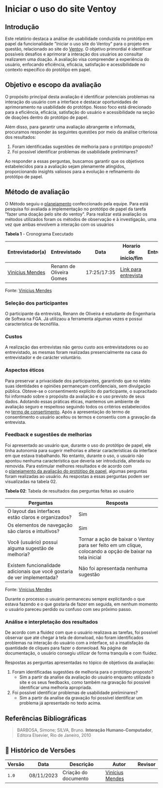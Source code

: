 # Iniciar o uso do site Ventoy
## Introdução

Este relatório destaca a análise de usabilidade conduzida no protótipo em papel da funcionalidade "Iniciar o uso site do Ventoy" para o projeto em questão, relacionado ao site do [Ventoy](https://www.ventoy.net/en/index.html). O objetivo primordial é identificar possíveis desafios e aprimorar a interação dos usuários ao consultar realizarem uma doação. A avaliação visa compreender a experiência do usuário, enfocando eficiência, eficácia, satisfação e acessibilidade no contexto específico do protótipo em papel.

## Objetivo e escopo da avaliação

O propósito principal desta avaliação é identificar potenciais problemas na interação do usuário com a interface e destacar oportunidades de aprimoramento na usabilidade do protótipo. Nosso foco está direcionado para a eficiência, eficácia, satisfação do usuário e acessibilidade na seção de doações dentro do protótipo de papel.

Além disso, para garantir uma avaliação abrangente e informada, procuramos responder às seguintes questões por meio da análise criteriosa dos resultados:

1. Foram identificadas sugestões de melhoria para o protótipo proposto?
2. Foi possível identificar problemas de usabilidade preliminares?

Ao responder a essas perguntas, buscamos garantir que os objetivos estabelecidos para a avaliação sejam plenamente atingidos, proporcionando insights valiosos para a evolução e refinamento do protótipo de papel.

## Método de avaliação

O Método seguiu o [planejamento](https://interacao-humano-computador.github.io/2023.2-Ventoy/DAD/nivel2/prototipoDePapel/planejamento/) confeccionado pela equipe. Para está pesquisa foi avaliada a implementação no protótipo de papel da tarefa "fazer uma doação pelo site do ventoy". Para realizar está avaliação os métodos utilizados foram os métodos de observação e à investigação, uma vez que ambas envolvem a interação com os usuários

**Tabela 1** - Cronograma Executado

| Entrevistador(a) | Entrevistado | Data | Horario de início/fim | Entrevista |
|------------------|--------------|-------|---------------------|-------------|
| [Vinícius Mendes](https://github.com/yabamiah)| Renann de Oliveira Gomes | 17:25/17:35 | [Link para entrevista](https://youtu.be/Wwm5QovIuOs)|

Fonte: [Vinícius Mendes](https://github.com/yabamiah)

### Seleção dos participantes

O participante da entrevista, Renann de Oliveira é estudante de Engenharia de Softwa na FGA. Já utilizaou a ferramenta algumas vezes e possui característica de tecnófilia.

### Custos

A realização das entrevistas não gerou custo aos entrevistadores ou ao entrevistado, as mesmas foram realizadas presencialmente na casa do entrevistador e de carácter voluntário.

### Aspectos éticos

Para preservar a privacidade dos participantes, garantindo que no relato suas identidades e opiniões permaneçam confidenciais, sem divulgação pública. Obteve-se o consentimento explícito do participante, o supracitado foi informado sobre o propósito da avaliação e o uso previsto de seus dados. Adotando essas práticas éticas, mantemos um ambiente de avaliação seguro e respeitoso seguindo todos os critérios estabelecidos no [termo de consertimento](https://github.com/Interacao-Humano-Computador/2023.2-Ventoy/blob/donation-relato/docs/elicitacao/termoConsertimento.pdf). Após a apresentação do termo de consentimento o usuário aceitou os termos e consentiu com a gravação da entrevista.

### Feedback e sugestões de melhorias

Foi apresentado ao usuário que, durante o uso do protótipo de papel, ele tinha autonomia para sugerir melhorias e alterar características da interface em que estava trabalhando. No entanto, durante o uso, o usuário não apontou nenhuma característica que deveria ser introduzida, alterada ou removida. Para estimular melhores resultados e de acordo com o [planejamento da avaliação do protótipo de papel](https://interacao-humano-computador.github.io/2023.2-Ventoy/DAD/nivel1/storyboard/planejamentoStoryboard/#introducao), algumas perguntas foram realizadas ao usuário. As respostas a essas perguntas podem ser visualizadas na tabela 02.

**Tabela 02**: Tabela de resultados das perguntas feitas ao usuário

| Perguntas | Resposta |
|-----------|-----------|
| O layout das interfaces estão claros e organizados? | Sim |
| Os elementos de navegação são claros e intuitivos? | Sim |
| Você (usuário) possui alguma sugestão de melhoria? | Tornar a ação de baixar o Ventoy para ser feito em um clique, colocando a opção de baixar na tela inicial |
| Existem funcionalidade adicionais que você gostaria de ver implementada? | Não foi apresentada nenhuma sugestão |

Fonte: [Vinícius Mendes](https://github.com/yabamiah)

Durante o processo o usuário permaneceu sempre explicitando o que estava fazendo e o que gostaria de fazer em seguida, em nenhum momento o usuário pareceu perdido ou confuso com seu próximo passo.

### Análise e interpletação dos resultados

De acordo com a fluidez com que o usuário realizava as tarefas, foi possível observar que até chegar à tela de donwload, não foram identificados problemas na interação do usuário com a interface, só a insatisfação da quantidade de cliques para fazer o donwoload. Na página de documentação, o usuário consegiu utilizar de forma tranquila e com fluidez.

Respostas as perguntas apresentadas no tópico de objetivos da avaliação:

1. Foram identificadas sugestões de melhoria para o protótipo proposto?
    - Sim a partir da analíse da avaliação do usuário enquanto utilizada o site e os seus feedbacks, como também na gravação foi possível identificar uma melhoria apropriada.
2. Foi possível identificar problemas de usabilidade preliminares?
    - Sim a partir da analíse da gravação foi possível identificar um problema já apresentado no texto acima.

## Referências Bibliográficas

> BARBOSA, Simone; SILVA, Bruno. **Interação Humano-Computador**, Editora Elsevier, Rio de Janeiro, 2010

## 📑 Histórico de Versões

|**Versão**|**Data**|**Descrição**|**Autor**|**Revisor**|
|---|---|---|---|---|
|`1.0`|08/11/2023|Criação do documento|[Vinícius Mendes](https://github.com/yabamiah)|
